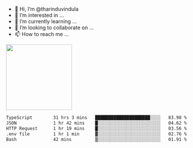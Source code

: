 - 👋 Hi, I’m @tharinduvindula
- 👀 I’m interested in ...
- 🌱 I’m currently learning ...
- 💞️ I’m looking to collaborate on ...
- 📫 How to reach me ...

<!---
tharinduvindula/tharinduvindula is a ✨ special ✨ repository because its `README.md` (this file) appears on your GitHub profile.
You can click the Preview link to take a look at your changes.
--->

<img height="180em" src="https://github-readme-stats.vercel.app/api?username=tharinduvindula&show_icons=true&hide_border=false&&count_private=true&include_all_commits=true" />


<!--START_SECTION:waka-->

```txt
TypeScript        31 hrs 3 mins   █████████████████████░░░░   83.98 %
JSON              1 hr 42 mins    █░░░░░░░░░░░░░░░░░░░░░░░░   04.62 %
HTTP Request      1 hr 19 mins    █░░░░░░░░░░░░░░░░░░░░░░░░   03.56 %
.env file         1 hr 1 min      ▓░░░░░░░░░░░░░░░░░░░░░░░░   02.76 %
Bash              42 mins         ▒░░░░░░░░░░░░░░░░░░░░░░░░   01.91 %
```

<!--END_SECTION:waka-->

